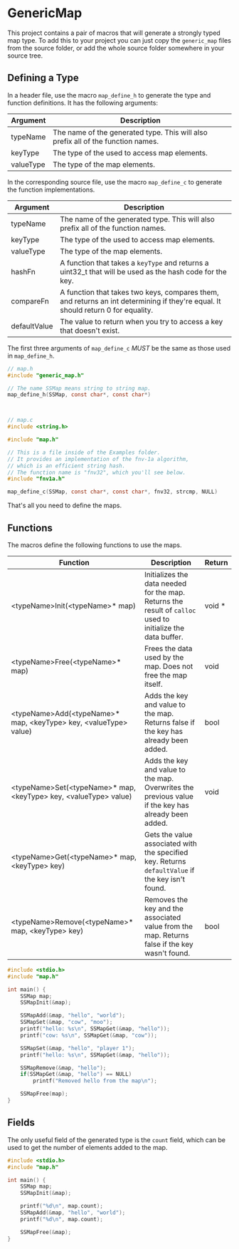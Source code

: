 # GenericMap

This project contains a pair of macros that will generate a strongly typed map type. To add this to your project you can just copy the `generic_map` files from the source folder, or add the whole source folder somewhere in your source tree.

## Defining a Type

In a header file, use the macro `map_define_h` to generate the type and function definitions. It has the following arguments:

| Argument | Description |
| --- | --- |
| typeName | The name of the generated type. This will also prefix all of the function names. |
| keyType | The type of the used to access map elements. |
| valueType | The type of the map elements. |

In the corresponding source file, use the macro `map_define_c` to generate the function implementations.

| Argument | Description |
| --- | --- |
| typeName | The name of the generated type. This will also prefix all of the function names. |
| keyType | The type of the used to access map elements. |
| valueType | The type of the map elements. |
| hashFn | A function that takes a `keyType` and returns a uint32_t that will be used as the hash code for the key. |
| compareFn | A function that takes two keys, compares them, and returns an int determining if they're equal. It should return 0 for equality. |
| defaultValue | The value to return when you try to access a key that doesn't exist. |

The first three arguments of `map_define_c` *MUST* be the same as those used in `map_define_h`.

```c
// map.h
#include "generic_map.h"

// The name SSMap means string to string map.
map_define_h(SSMap, const char*, const char*)



// map.c
#include <string.h>

#include "map.h"

// This is a file inside of the Examples folder.
// It provides an implementation of the fnv-1a algorithm,
// which is an efficient string hash.
// The function name is "fnv32", which you'll see below.
#include "fnv1a.h"

map_define_c(SSMap, const char*, const char*, fnv32, strcmp, NULL)
```

That's all you need to define the maps.

## Functions

The macros define the following functions to use the maps.

| Function | Description | Return |
| --- | --- | --- |
| \<typeName>Init(\<typeName>\* map) | Initializes the data needed for the map. Returns the result of `calloc` used to initialize the data buffer. | void \* |
| \<typeName>Free(\<typeName>\* map) | Frees the data used by the map. Does not free the map itself. | void |
| \<typeName>Add(\<typeName>\* map, \<keyType> key, \<valueType> value) | Adds the key and value to the map. Returns false if the key has already been added. | bool |
| \<typeName>Set(\<typeName>\* map, \<keyType> key, \<valueType> value) | Adds the key and value to the map. Overwrites the previous value if the key has already been added. | void |
| \<typeName>Get(\<typeName>\* map, \<keyType> key) | Gets the value associated with the specified key. Returns `defaultValue` if the key isn't found. | <valueType> |
| \<typeName>Remove(\<typeName>\* map, \<keyType> key) | Removes the key and the associated value from the map. Returns false if the key wasn't found. | bool |

```c
#include <stdio.h>
#include "map.h"

int main() {
    SSMap map;
    SSMapInit(&map);

    SSMapAdd(&map, "hello", "world");
    SSMapSet(&map, "cow", "moo");
    printf("hello: %s\n", SSMapGet(&map, "hello"));
    printf("cow: %s\n", SSMapGet(&map, "cow"));

    SSMapSet(&map, "hello", "player 1");
    printf("hello: %s\n", SSMapGet(&map, "hello"));

    SSMapRemove(&map, "hello");
    if(SSMapGet(&map, "hello") == NULL)
        printf("Removed hello from the map\n");

    SSMapFree(map);
}
```

## Fields

The only useful field of the generated type is the `count` field, which can be used to get the number of elements added to the map.

```c
#include <stdio.h>
#include "map.h"

int main() {
    SSMap map;
    SSMapInit(&map);

    printf("%d\n", map.count);
    SSMapAdd(&map, "hello", "world");
    printf("%d\n", map.count);

    SSMapFree(&map);
}
```